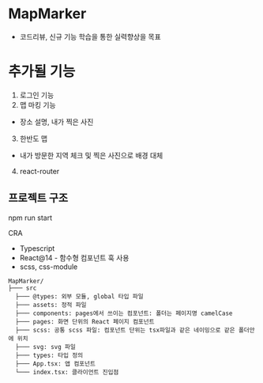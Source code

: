 # MapMarker
- 코드리뷰, 신규 기능 학습을 통한 실력향상을 목표

# 추가될 기능
1. 로그인 기능
2. 맵 마킹 기능
 - 장소 설명, 내가 찍은 사진
3. 한반도 맵
 - 내가 방문한 지역 체크 및 찍은 사진으로 배경 대체
4. react-router

## 프로젝트 구조
npm run start

CRA
- Typescript
- React@14 - 함수형 컴포넌트 훅 사용
- scss, css-module

```
MapMarker/
├─── src
  ├─── @types: 외부 모듈, global 타입 파일
  ├─── assets: 정적 파일
  ├─── components: pages에서 쓰이는 컴포넌트: 폴더는 페이지명 camelCase
  ├─── pages: 화면 단위의 React 페이지 컴포넌트
  ├─── scss: 공통 scss 파일: 컴포넌트 단위는 tsx파일과 같은 네이밍으로 같은 폴더안에 위치
  ├─── svg: svg 파일 
  ├─── types: 타입 정의
  ├─── App.tsx: 앱 컴포넌트
  └─── index.tsx: 클라이언트 진입점
```
